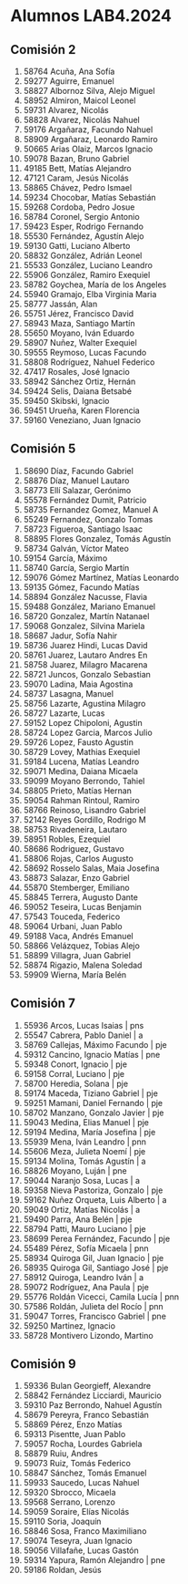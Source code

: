 # Alumnos LAB4.2024 

## Comisión 2
 1. 58764  Acuña, Ana Sofía         
 2. 59277  Aguirre, Emanuel           
 3. 58827  Albornoz Silva, Alejo Miguel         
 4. 58952  Almiron, Maicol Leonel     
 5. 59731  Alvarez, Nicolás           
 6. 58828  Alvarez, Nicolás Nahuel    
 7. 59176  Argañaraz, Facundo Nahuel    
 8. 58909  Argañaraz, Leonardo Ramiro    
 9. 50665  Arias Olaiz, Marcos Ignacio    
10. 59078  Bazan, Bruno Gabriel     
11. 49185  Bett, Matías Alejandro  
12. 47121  Caram, Jesús Nicolás     
13. 58865  Chávez, Pedro Ismael      
14. 59234  Chocobar, Matías Sebastián  
15. 59268  Cordoba, Pedro Josue       
16. 58784  Coronel, Sergio Antonio     
17. 59423  Esper, Rodrigo Fernando  
18. 55530  Fernández, Agustín Alejo     
19. 59130  Gatti, Luciano Alberto   
20. 58832  González, Adrián Leonel     
21. 55533  González, Luciano Leandro   
22. 55906  González, Ramiro Exequiel   
23. 58782  Goychea, María de los Angeles
24. 55940  Gramajo, Elba Virginia Maria
25. 58777  Jassán, Alan              
26. 55751  Jérez, Francisco David   
27. 58943  Maza, Santiago Martín   
28. 55650  Moyano, Iván Eduardo      
29. 58907  Nuñez, Walter Exequiel   
30. 59555  Reymoso, Lucas Facundo     
31. 58808  Rodríguez, Nahuel Federico   
32. 47417  Rosales, José Ignacio      
33. 58942  Sánchez Ortiz, Hernán            
34. 59424  Selis, Daiana Betsabé    
35. 59450  Skibski, Ignacio           
36. 59451  Urueña, Karen Florencia   
37. 59160  Veneziano, Juan Ignacio      

## Comisión 5
 1. 58690  Díaz, Facundo Gabriel
 2. 58876  Díaz, Manuel Lautaro
 3. 58773  Ellí Salazar, Gerónimo
 4. 55578  Fernández Dumit, Patricio
 5. 58735  Fernandez Gomez, Manuel A
 6. 55249  Fernandez, Gonzalo Tomas
 7. 58723  Figueroa, Santiago Isaac
 8. 58895  Flores Gonzalez, Tomás Agustín
 9. 58734  Galván, Víctor Mateo
10. 59154  García, Máximo
11. 58740  García, Sergio Martín
12. 59076  Gómez Martínez, Matías Leonardo
13. 59135  Gómez, Facundo Matías
14. 58894  González Nacusse, Flavia
15. 59488  González, Mariano Emanuel
16. 58720  Gonzalez, Martín Natanael
17. 59068  Gonzalez, Silvina Mariela
18. 58687  Jadur, Sofía Nahir
19. 58736  Juarez Hindi, Lucas David
20. 58761  Juarez, Lautaro Andres En
21. 58758  Juarez, Milagro Macarena
22. 58721  Juncos, Gonzalo Sebastian
23. 59070  Ladina, Maia Agostina
24. 58737  Lasagna, Manuel
25. 58756  Lazarte, Agustina Milagro
26. 58727  Lazarte, Lucas
27. 59152  Lopez Chipoloni, Agustin
28. 58724  Lopez Garcia, Marcos Julio
29. 59726  Lopez, Fausto Agustin
30. 58729  Lovey, Mathias Exequiel
31. 59184  Lucena, Matías Leandro
32. 59071  Medina, Daiana Micaela
33. 59099  Moyano Berrondo, Tahiel
34. 58805  Prieto, Matías Hernan
35. 59054  Rahman Rintoul, Ramiro
36. 58766  Reinoso, Lisandro Gabriel
37. 52142  Reyes Gordillo, Rodrigo M
38. 58753  Rivadeneira, Lautaro
39. 58951  Robles, Ezequiel
40. 58686  Rodriguez, Gustavo
41. 58806  Rojas, Carlos Augusto
42. 58692  Rosselo Salas, Maia Josefina
43. 58873  Salazar, Enzo Gabriel
44. 55870  Stemberger, Emiliano
45. 58845  Terrera, Augusto Dante
46. 59052  Teseira, Lucas Benjamin
47. 57543  Touceda, Federico
48. 59064  Urbani, Juan Pablo
49. 59188  Vaca, Andrés Emanuel
50. 58866  Velázquez, Tobias Alejo
51. 58899  Villagra, Juan Gabriel
52. 58874  Rigazio, Malena Soledad
53. 59909  Wierna, María Belén

## Comisión 7
 1. 55936  Arcos, Lucas Isaias              | pns
 2. 55547  Cabrera, Pablo Daniel            | a
 3. 58769  Callejas, Máximo Facundo         | pje
 4. 59312  Cancino, Ignacio Matías          | pne
 5. 59348  Conort, Ignacio                  | pje
 6. 59158  Corral, Luciano                  | pje
 7. 58700  Heredia, Solana                  | pje
 8. 59174  Maceda, Tiziano Gabriel          | pje
 9. 59251  Mamani, Daniel Fernando          | pje
10. 58702  Manzano, Gonzalo Javier          | pje
11. 59043  Medina, Elias Manuel             | pje
12. 59194  Medina, María Josefina           | pje
13. 55939  Mena, Iván Leandro               | pnn 
14. 55606  Meza, Julieta Noemí              | pje
15. 59134  Molina, Tomás Agustín            | a
16. 58826  Moyano, Luján                    | pne
17. 59044  Naranjo Sosa, Lucas              | a
18. 59358  Nieva Pastoriza, Gonzalo         | pje
19. 59162  Nuñez Orqueta, Luis Alberto      | a
20. 59049  Ortiz, Matías Nicolás            | a
21. 59490  Parra, Ana Belén                 | pje
22. 58794  Patti, Mauro Luciano             | pje
23. 58699  Perea Fernández, Facundo         | pje
24. 55489  Pérez, Sofía Micaela             | pnn
25. 58934  Quiroga Gil, Juan Ignacio        | pje
26. 58935  Quiroga Gil, Santiago José       | pje
27. 58912  Quiroga, Leandro Iván            | a
28. 59072  Rodríguez, Ana Paula             | pje
29. 55776  Roldán Vicecci, Camila Lucía     | pnn
30. 57586  Roldán, Julieta del Rocío        | pnn
31. 59047  Torres, Francisco Gabriel        | pne
32. 59250  Martinez, Ignacio
33. 58728  Montivero Lizondo, Martino

## Comisión 9
 1. 59336  Bulan Georgieff, Alexandre
 2. 58842  Fernández Licciardi, Mauricio
 3. 59310  Paz Berrondo, Nahuel Agustín
 4. 58679  Pereyra, Franco Sebastián
 5. 58869  Pérez, Enzo Matías
 6. 59313  Pisentte, Juan Pablo
 7. 59057  Rocha, Lourdes Gabriela
 8. 58879  Ruiu, Andres
 9. 59073  Ruiz, Tomás Federico
10. 58847  Sánchez, Tomás Emanuel
11. 59933  Saucedo, Lucas Nahuel
12. 59320  Sbrocco, Micaela
13. 59568  Serrano, Lorenzo
14. 59059  Soraire, Elías Nicolás
15. 59110  Soria, Joaquín
16. 58846  Sosa, Franco Maximiliano
17. 59074  Teseyra, Juan Ignacio
18. 59056  Villafañe, Lucas Gastón
19. 59314  Yapura, Ramón Alejandro        | pne
20. 59186  Roldan, Jesús